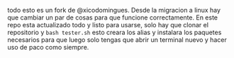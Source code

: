 todo esto es un fork de @xicodomingues. Desde la migracion a linux hay que cambiar un par de cosas para que funcione correctamente. En este repo esta actualizado todo y listo para usarse, solo hay que clonar el repositorio y ```bash tester.sh``` esto creara los alias y instalara los paquetes necesarios para que luego solo tengas que abrir un terminal nuevo y hacer uso de paco como siempre. 
